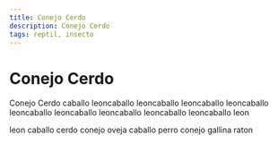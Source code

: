```yaml
---
title: Conejo Cerdo
description: Conejo Cerdo
tags: reptil, insecto
---
```


# Conejo Cerdo

Conejo Cerdo caballo leoncaballo leoncaballo leoncaballo leoncaballo leoncaballo leoncaballo leoncaballo leoncaballo leoncaballo leon

leon caballo cerdo conejo oveja caballo perro conejo gallina raton